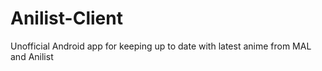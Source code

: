 # Anilist-Client
Unofficial Android app for keeping up to date with latest anime from MAL and Anilist
